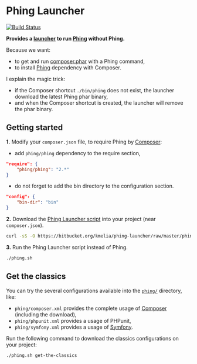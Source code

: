 Phing Launcher
==============
[![Build Status](https://travis-ci.org/kmelia/phing-launcher.svg)](https://travis-ci.org/kmelia/phing-launcher)

**Provides a [launcher][1] to run [Phing][2] without Phing.** 

Because we want:

- to get and run [composer.phar][3] with a Phing command,
- to install [Phing][2] dependency with Composer.

I explain the magic trick:

- if the Composer shortcut ``./bin/phing`` does not exist, the launcher download the latest Phing phar binary,
- and when the Composer shortcut is created, the launcher will remove the phar binary.

Getting started
---------------
**1.** Modify your ``composer.json`` file, to require Phing by [Composer][3]:

- add ``phing/phing`` dependency to the require section,
```json
"require": {
    "phing/phing": "2.*"
}
```
- do not forget to add the bin directory to the configuration section.
```json
"config": {
    "bin-dir": "bin"
}
```

**2.** Download the [Phing Launcher script][4] into your project (near ``composer.json``).
```bash
curl -sS -O https://bitbucket.org/kmelia/phing-launcher/raw/master/phing.sh
```

**3.** Run the Phing Launcher script instead of Phing.
```bash
./phing.sh
```

Get the classics
----------------

You can try the several configurations available into the [``phing/``][5] directory, like:

- ``phing/composer.xml`` provides the complete usage of [Composer][3] (including the download),
- ``phing/phpunit.xml`` provides a usage of PHPunit,
- ``phing/symfony.xml`` provides a usage of [Symfony][6].

Run the following command to download the classics configurations on your project:
```bash
./phing.sh get-the-classics
```

  [1]: https://bitbucket.org/kmelia/phing-launcher
  [2]: http://www.phing.info/
  [3]: http://getcomposer.org/
  [4]: https://bitbucket.org/kmelia/phing-launcher/raw/master/phing.sh
  [5]: https://bitbucket.org/kmelia/phing-launcher/raw/master/phing/
  [6]: https://bitbucket.org/kmelia/fresh-symfony
